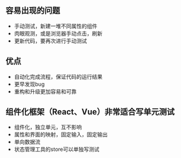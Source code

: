 ## 容易出现的问题

- 手动测试，新建一堆不同属性的组件
- 肉眼观测，或是浏览器手动点击，刷新
- 更新代码，要再次进行手动测试

## 优点

- 自动化完成流程，保证代码的运行结果
- 更早发现bug
- 重构和升级更加容易和可靠

## 组件化框架（React、Vue）非常适合写单元测试

- 组件化，独立单元，互不影响
- 属性和界面的映射，固定输入，固定输出
- 单向数据流
- 状态管理工具的store可以单独写测试